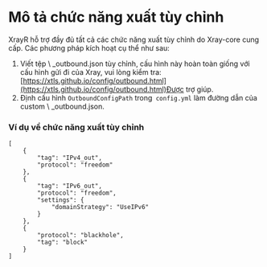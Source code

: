 # Mô tả chức năng xuất tùy chỉnh

XrayR hỗ trợ đầy đủ tất cả các chức năng xuất tùy chỉnh do Xray-core cung cấp. Các phương pháp kích hoạt cụ thể như sau:

1. Viết tệp \ _outbound.json tùy chỉnh, cấu hình này hoàn toàn giống với cấu hình gửi đi của Xray, vui lòng kiểm tra:[https://xtls.github.io/config/outbound.html](https://xtls.github.io/config/outbound.html)Được trợ giúp.
2. Định cấu hình `OutboundConfigPath` trong` config.yml` làm đường dẫn của custom \ _outbound.json.

### Ví dụ về chức năng xuất tùy chỉnh

```text
[
    {
        "tag": "IPv4_out",
        "protocol": "freedom"
    },
    {
        "tag": "IPv6_out",
        "protocol": "freedom",
        "settings": {
            "domainStrategy": "UseIPv6"
        }
    },
    {
        "protocol": "blackhole",
        "tag": "block"
    }
]
```

